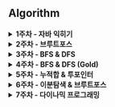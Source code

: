 ## Algorithm 
<details>
<summary>
<b>1주차 - 자바 익히기</b>
</summary>

| 플랫폼 | 레벨 | 문제 | 제목 | 정세희 | 김현창 | 
| :---: | :---: | :---: | :---: | :---: | :---: |
| 백준 | <img src="https://static.solved.ac/tier_small/5.svg" alt="브론즈1" width="20" /> | <a href="http://boj.kr/1032">1032</a> | <a href="/week1/BOJ_1032_브론즈1_명령프롬프트">명령프롬프트 |  ✔ | ✔ |
| 백준 | <img src="https://static.solved.ac/tier_small/4.svg" alt="브론즈2" width="20" /> | <a href="http://boj.kr/1159">1159</a> | <a href="/week1/BOJ_1159_브론즈2_농구경기">농구경기 |  ✔ | ✔ |
| 백준 | <img src="https://static.solved.ac/tier_small/4.svg" alt="브론즈2" width="20" /> | <a href="http://boj.kr/1173">1173</a> | <a href="/week1/BOJ_1173_브론즈2_운동">운동 |  ✔ | ✔ |
| 백준 | <img src="https://static.solved.ac/tier_small/5.svg" alt="브론즈1" width="20" /> | <a href="http://boj.kr/1236">1236</a> | <a href="/week1/BOJ_1236_브론즈1_성지키기">성지키기 |  ✔ | ✔ |
| 백준 | <img src="https://static.solved.ac/tier_small/3.svg" alt="브론즈3" width="20" /> | <a href="http://boj.kr/1267">1267</a> | <a href="/week1/BOJ_1267_브론즈3_핸드폰요금">핸드폰요금 |  ✔ | ✔ |
| 백준 | <img src="https://static.solved.ac/tier_small/5.svg" alt="브론즈1" width="20" /> | <a href="http://boj.kr/1333">1333</a> | <a href="/week1/BOJ_1333_브론즈1_부재중전화">부재중전화 |  ✔ | ✔ |
| 백준 | <img src="https://static.solved.ac/tier_small/4.svg" alt="브론즈2" width="20" /> | <a href="http://boj.kr/1440">1440</a> | <a href="/week1/BOJ_1440_브론즈2_타임머신">타임머신 |  ✔ | ✔ |
| 백준 | <img src="https://static.solved.ac/tier_small/4.svg" alt="브론즈2" width="20" /> | <a href="http://boj.kr/1592">1592</a> | <a href="/week1/BOJ_1592_브론즈2_영식이와친구들">영식이와친구들 |  ✔ | ✔ |
| 백준 | <img src="https://static.solved.ac/tier_small/4.svg" alt="브론즈2" width="20" /> | <a href="http://boj.kr/1668">1668</a> | <a href="/week1/BOJ_1668_브론즈2_트로피진열">트로피진열 |  ✔ | ✔ |
| 백준 | <img src="https://static.solved.ac/tier_small/5.svg" alt="브론즈1" width="20" /> | <a href="http://boj.kr/1672">1672</a> | <a href="/week1/BOJ_1672_브론즈1_DNA해독">DNA해독 |  ✔ | ✔ |
| 백준 | <img src="https://static.solved.ac/tier_small/4.svg" alt="브론즈2" width="20" /> | <a href="http://boj.kr/1871">1871</a> | <a href="/week1/BOJ_1871_브론즈2_좋은자동차번호판">좋은자동차번호판 |  ✔ | ✔ |
| 백준 | <img src="https://static.solved.ac/tier_small/5.svg" alt="브론즈1" width="20" /> | <a href="http://boj.kr/1942">1942</a> | <a href="/week1/BOJ_1942_브론즈1_디지털시계">디지털시계 |  ✔ | ✔ |
| 백준 | <img src="https://static.solved.ac/tier_small/5.svg" alt="브론즈1" width="20" /> | <a href="http://boj.kr/2037">2037</a> | <a href="/week1/BOJ_2037_브론즈1_문자메시지">문자메시지 |  ✔ | ✔ |
| 백준 | <img src="https://static.solved.ac/tier_small/5.svg" alt="브론즈1" width="20" /> | <a href="http://boj.kr/2596">2596</a> | <a href="/week1/BOJ_2596_브론즈1_비밀편지">비밀편지 |  ✔ | ✔ |
| 백준 | <img src="https://static.solved.ac/tier_small/3.svg" alt="브론즈3" width="20" /> | <a href="http://boj.kr/28417">28417</a> | <a href="/week1/BOJ_28417_브론즈3_스케이트보드">스케이트보드 |  ✔ | ✔ |

</details><details>
<summary>
<b>2주차 - 브루트포스</b>
</summary>

| 플랫폼 | 레벨 | 문제 | 제목 | 정세희 | 김현창 | 
| :---: | :---: | :---: | :---: | :---: | :---: |
| 백준 | <img src="https://static.solved.ac/tier_small/8.svg" alt="실버3" width="20" /> | <a href="http://boj.kr/10972">10972</a> | <a href="/week2/BOJ_10972_실버3_다음순열">다음순열 |  ❌ | ✔ |
| 백준 | <img src="https://static.solved.ac/tier_small/8.svg" alt="실버3" width="20" /> | <a href="http://boj.kr/10973">10973</a> | <a href="/week2/BOJ_10973_실버3_이전순열">이전순열 |  ❌ | ✔ |
| 백준 | <img src="https://static.solved.ac/tier_small/9.svg" alt="실버2" width="20" /> | <a href="http://boj.kr/1182">1182</a> | <a href="/week2/BOJ_1182_실버2_부분수열의합">부분수열의합 |  ✔ | ✔ |
| 백준 | <img src="https://static.solved.ac/tier_small/10.svg" alt="실버1" width="20" /> | <a href="http://boj.kr/14889">14889</a> | <a href="/week2/BOJ_14889_실버1_스타트와링크">스타트와링크 |  ✔ | ✔ |
| 백준 | <img src="https://static.solved.ac/tier_small/8.svg" alt="실버3" width="20" /> | <a href="http://boj.kr/15649">15649</a> | <a href="/week2/BOJ_15649_실버3_N과M1">N과M1 |  ✔ | ✔ |
| 백준 | <img src="https://static.solved.ac/tier_small/8.svg" alt="실버3" width="20" /> | <a href="http://boj.kr/15650">15650</a> | <a href="/week2/BOJ_15650_실버3_N과M2">N과M2 |  ✔ | ✔ |
| 백준 | <img src="https://static.solved.ac/tier_small/8.svg" alt="실버3" width="20" /> | <a href="http://boj.kr/15651">15651</a> | <a href="/week2/BOJ_15651_실버3_N과M3">N과M3 |  ✔ | ✔ |
| 백준 | <img src="https://static.solved.ac/tier_small/8.svg" alt="실버3" width="20" /> | <a href="http://boj.kr/15652">15652</a> | <a href="/week2/BOJ_15652_실버3_N과M4">N과M4 |  ✔ | ✔ |
| 백준 | <img src="https://static.solved.ac/tier_small/13.svg" alt="골드3" width="20" /> | <a href="http://boj.kr/16637">16637</a> | <a href="/week2/BOJ_16637_골드3_괄호추가하기">괄호추가하기 |  ❌ | ✔ |
| 백준 | <img src="https://static.solved.ac/tier_small/11.svg" alt="골드5" width="20" /> | <a href="http://boj.kr/18428">18428</a> | <a href="/week2/BOJ_18428_골드5_감시피하기">감시피하기 |  ❌ | ✔ |
| 백준 | <img src="https://static.solved.ac/tier_small/8.svg" alt="실버3" width="20" /> | <a href="http://boj.kr/18429">18429</a> | <a href="/week2/BOJ_18429_실버3_근손실">근손실 |  ✔ | ✔ |
| 백준 | <img src="https://static.solved.ac/tier_small/10.svg" alt="실버1" width="20" /> | <a href="http://boj.kr/20529">20529</a> | <a href="/week2/BOJ_20529_실버1_가장가까운세사람의심리적거리">가장가까운세사람의심리적거리 |  ✔ | ✔ |
| 백준 | <img src="https://static.solved.ac/tier_small/5.svg" alt="브론즈1" width="20" /> | <a href="http://boj.kr/2309">2309</a> | <a href="/week2/BOJ_2309_브론즈1_일곱난쟁이">일곱난쟁이 |  ✔ | ✔ |
| 백준 | <img src="https://static.solved.ac/tier_small/10.svg" alt="실버1" width="20" /> | <a href="http://boj.kr/24954">24954</a> | <a href="/week2/BOJ_24954_실버1_물약구매">물약구매 |  ✔ | ✔ |
| 백준 | <img src="https://static.solved.ac/tier_small/4.svg" alt="브론즈2" width="20" /> | <a href="http://boj.kr/2798">2798</a> | <a href="/week2/BOJ_2798_브론즈2_블랙잭">블랙잭 |  ✔ | ✔ |

</details><details>
<summary>
<b>3주차 - BFS & DFS</b>
</summary>

| 플랫폼 | 레벨 | 문제 | 제목 | 정세희 | 김현창 | 
| :---: | :---: | :---: | :---: | :---: | :---: |
| 백준 | <img src="https://static.solved.ac/tier_small/9.svg" alt="실버2" width="20" /> | <a href="http://boj.kr/1012">1012</a> | <a href="/week3/BOJ_1012_실버2_유기농배추">유기농배추 |  ✔ | ✔ |
| 백준 | <img src="https://static.solved.ac/tier_small/10.svg" alt="실버1" width="20" /> | <a href="http://boj.kr/1189">1189</a> | <a href="/week3/BOJ_1189_실버1_컴백홈">컴백홈 |  ✔ | ✔ |
| 백준 | <img src="https://static.solved.ac/tier_small/9.svg" alt="실버2" width="20" /> | <a href="http://boj.kr/1260">1260</a> | <a href="/week3/BOJ_1260_실버2_DFS와BFS">DFS와BFS |  ✔ | ✔ |
| 백준 | <img src="https://static.solved.ac/tier_small/10.svg" alt="실버1" width="20" /> | <a href="http://boj.kr/1697">1697</a> | <a href="/week3/BOJ_1697_실버1_숨바꼭질">숨바꼭질 |  ✔ | ✔ |
| 백준 | <img src="https://static.solved.ac/tier_small/9.svg" alt="실버2" width="20" /> | <a href="http://boj.kr/18126">18126</a> | <a href="/week3/BOJ_18126_실버2_너구리구구">너구리구구 |  ✔ | ✔ |
| 백준 | <img src="https://static.solved.ac/tier_small/10.svg" alt="실버1" width="20" /> | <a href="http://boj.kr/2178">2178</a> | <a href="/week3/BOJ_2178_실버1_미로탐색">미로탐색 |  ✔ | ✔ |
| 백준 | <img src="https://static.solved.ac/tier_small/9.svg" alt="실버2" width="20" /> | <a href="http://boj.kr/21938">21938</a> | <a href="/week3/BOJ_21938_실버2_영상처리">영상처리 |  ✔ | ✔ |
| 백준 | <img src="https://static.solved.ac/tier_small/10.svg" alt="실버1" width="20" /> | <a href="http://boj.kr/2667">2667</a> | <a href="/week3/BOJ_2667_실버1_단지번호붙이기">단지번호붙이기 |  ✔ | ✔ |
| 백준 | <img src="https://static.solved.ac/tier_small/10.svg" alt="실버1" width="20" /> | <a href="http://boj.kr/3184">3184</a> | <a href="/week3/BOJ_3184_실버1_양">양 |  ✔ | ✔ |
| 백준 | <img src="https://static.solved.ac/tier_small/10.svg" alt="실버1" width="20" /> | <a href="http://boj.kr/5014">5014</a> | <a href="/week3/BOJ_5014_실버1_스타트링크">스타트링크 |  ✔ | ✔ |

</details><details>
<summary>
<b>4주차 - BFS & DFS (Gold)</b>
</summary>

| 플랫폼 | 레벨 | 문제 | 제목 | 정세희 | 김현창 | 
| :---: | :---: | :---: | :---: | :---: | :---: |
| 백준 | <img src="https://static.solved.ac/tier_small/11.svg" alt="골드5" width="20" /> | <a href="http://boj.kr/10026">10026</a> | <a href="/week4/BOJ_10026_골드5_적록색약">적록색약 |  ✔ | ✔ |
| 백준 | <img src="https://static.solved.ac/tier_small/12.svg" alt="골드4" width="20" /> | <a href="http://boj.kr/1261">1261</a> | <a href="/week4/BOJ_1261_골드4_알고스팟">알고스팟 |  ❌ | ✔ |
| 백준 | <img src="https://static.solved.ac/tier_small/12.svg" alt="골드4" width="20" /> | <a href="http://boj.kr/14502">14502</a> | <a href="/week4/BOJ_14502_골드4_연구소">연구소 |  ✔ | ✔ |
| 백준 | <img src="https://static.solved.ac/tier_small/12.svg" alt="골드4" width="20" /> | <a href="http://boj.kr/1987">1987</a> | <a href="/week4/BOJ_1987_골드4_알파벳">알파벳 |  ✔ | ✔ |
| 백준 | <img src="https://static.solved.ac/tier_small/13.svg" alt="골드3" width="20" /> | <a href="http://boj.kr/2206">2206</a> | <a href="/week4/BOJ_2206_골드3_벽부수고이동하기">벽부수고이동하기 |  ✔ | ✔ |

</details><details>
<summary>
<b>5주차 - 누적합 & 투포인터</b>
</summary>

| 플랫폼 | 레벨 | 문제 | 제목 | 정세희 | 김현창 | 
| :---: | :---: | :---: | :---: | :---: | :---: |
| 백준 | <img src="https://static.solved.ac/tier_small/8.svg" alt="실버3" width="20" /> | <a href="http://boj.kr/11659">11659</a> | <a href="/week5/BOJ_11659_실버3_구간합구하기4">구간합구하기4 |  ✔ | ✔ |
| 백준 | <img src="https://static.solved.ac/tier_small/10.svg" alt="실버1" width="20" /> | <a href="http://boj.kr/11660">11660</a> | <a href="/week5/BOJ_11660_실버1_구간합구하기5">구간합구하기5 |  ✔ | ✔ |
| 백준 | <img src="https://static.solved.ac/tier_small/8.svg" alt="실버3" width="20" /> | <a href="http://boj.kr/12847">12847</a> | <a href="/week5/BOJ_12847_실버3_꿀아르바이트">꿀아르바이트 |  ✔ | ✔ |
| 백준 | <img src="https://static.solved.ac/tier_small/14.svg" alt="골드2" width="20" /> | <a href="http://boj.kr/14476">14476</a> | <a href="/week5/BOJ_14476_골드2_최대공약수하나빼기">최대공약수하나빼기 |  ✔ | ✔ |
| 백준 | <img src="https://static.solved.ac/tier_small/10.svg" alt="실버1" width="20" /> | <a href="http://boj.kr/16139">16139</a> | <a href="/week5/BOJ_16139_실버1_인간컴퓨터상호작용">인간컴퓨터상호작용 |  ✔ | ✔ |
| 백준 | <img src="https://static.solved.ac/tier_small/9.svg" alt="실버2" width="20" /> | <a href="http://boj.kr/18870">18870</a> | <a href="/week5/BOJ_18870_실버2_좌표압축">좌표압축 |  ✔ | ✔ |
| 백준 | <img src="https://static.solved.ac/tier_small/11.svg" alt="골드5" width="20" /> | <a href="http://boj.kr/19598">19598</a> | <a href="/week5/BOJ_19598_골드5_최소회의실개수">최소회의실개수 |  ✔ | ✔ |
| 백준 | <img src="https://static.solved.ac/tier_small/11.svg" alt="골드5" width="20" /> | <a href="http://boj.kr/24552">24552</a> | <a href="/week5/BOJ_24552_골드5_올바른괄호">올바른괄호 |  ✔ | ✔ |
| 백준 | <img src="https://static.solved.ac/tier_small/10.svg" alt="실버1" width="20" /> | <a href="http://boj.kr/2531">2531</a> | <a href="/week5/BOJ_2531_실버1_회전초밥">회전초밥 |  ✔ | ✔ |
| 백준 | <img src="https://static.solved.ac/tier_small/8.svg" alt="실버3" width="20" /> | <a href="http://boj.kr/2559">2559</a> | <a href="/week5/BOJ_2559_실버3_수열">수열 |  ✔ | ✔ |
| 백준 | <img src="https://static.solved.ac/tier_small/9.svg" alt="실버2" width="20" /> | <a href="http://boj.kr/25708">25708</a> | <a href="/week5/BOJ_25708_실버2_만남의광장">만남의광장 |  ✔ | ✔ |
| 백준 | <img src="https://static.solved.ac/tier_small/10.svg" alt="실버1" width="20" /> | <a href="http://boj.kr/26091">26091</a> | <a href="/week5/BOJ_26091_실버1_현대모비스소프트웨어아카데미">현대모비스소프트웨어아카데미 |  ✔ | ✔ |
| 백준 | <img src="https://static.solved.ac/tier_small/11.svg" alt="골드5" width="20" /> | <a href="http://boj.kr/3020">3020</a> | <a href="/week5/BOJ_3020_골드5_개똥벌레">개똥벌레 |  ✔ | ✔ |
| 백준 | <img src="https://static.solved.ac/tier_small/8.svg" alt="실버3" width="20" /> | <a href="http://boj.kr/3273">3273</a> | <a href="/week5/BOJ_3273_실버3_두수의합">두수의합 |  ✔ | ✔ |

</details><details>
<summary>
<b>6주차 - 이분탐색 & 브루트포스</b>
</summary>

| 플랫폼 | 레벨 | 문제 | 제목 | 정세희 | 김현창 | 
| :---: | :---: | :---: | :---: | :---: | :---: |
| 백준 | <img src="https://static.solved.ac/tier_small/8.svg" alt="실버3" width="20" /> | <a href="http://boj.kr/10157">10157</a> | <a href="/week6/BOJ_10157_실버3_자리배정">자리배정 |  ✔ | ❌ |
| 백준 | <img src="https://static.solved.ac/tier_small/7.svg" alt="실버4" width="20" /> | <a href="http://boj.kr/10816">10816</a> | <a href="/week6/BOJ_10816_실버4_숫자카드2">숫자카드2 |  ✔ | ❌ |
| 백준 | <img src="https://static.solved.ac/tier_small/10.svg" alt="실버1" width="20" /> | <a href="http://boj.kr/17503">17503</a> | <a href="/week6/BOJ_17503_실버1_맥주축제">맥주축제 |  ✔ | ❌ |
| 백준 | <img src="https://static.solved.ac/tier_small/9.svg" alt="실버2" width="20" /> | <a href="http://boj.kr/2512">2512</a> | <a href="/week6/BOJ_2512_실버2_예산">예산 |  ✔ | ❌ |
| 백준 | <img src="https://static.solved.ac/tier_small/7.svg" alt="실버4" width="20" /> | <a href="http://boj.kr/26168">26168</a> | <a href="/week6/BOJ_26168_실버4_배열전체탐색하기">배열전체탐색하기 |  ✔ | ❌ |
| 백준 | <img src="https://static.solved.ac/tier_small/9.svg" alt="실버2" width="20" /> | <a href="http://boj.kr/2805">2805</a> | <a href="/week6/BOJ_2805_실버2_나무자르기">나무자르기 |  ✔ | ❌ |

</details><details>
<summary>
<b>7주차 - 다이나믹 프로그래밍</b>
</summary>

| 플랫폼 | 레벨 | 문제 | 제목 | 정세희 | 김현창 | 
| :---: | :---: | :---: | :---: | :---: | :---: |
| 백준 | <img src="https://static.solved.ac/tier_small/9.svg" alt="실버2" width="20" /> | <a href="http://boj.kr/11060">11060</a> | <a href="/week7/BOJ_11060_실버2_점프점프">점프점프 |  ❌ | ✔ |
| 백준 | <img src="https://static.solved.ac/tier_small/8.svg" alt="실버3" width="20" /> | <a href="http://boj.kr/1463">1463</a> | <a href="/week7/BOJ_1463_실버3_1로만들기">1로만들기 |  ❌ | ✔ |
| 백준 | <img src="https://static.solved.ac/tier_small/6.svg" alt="실버5" width="20" /> | <a href="http://boj.kr/14916">14916</a> | <a href="/week7/BOJ_14916_실버5_거스름돈">거스름돈 |  ❌ | ✔ |
| 백준 | <img src="https://static.solved.ac/tier_small/10.svg" alt="실버1" width="20" /> | <a href="http://boj.kr/1495">1495</a> | <a href="/week7/BOJ_1495_실버1_기타리스트">기타리스트 |  ❌ | ✔ |
| 백준 | <img src="https://static.solved.ac/tier_small/7.svg" alt="실버4" width="20" /> | <a href="http://boj.kr/15489">15489</a> | <a href="/week7/BOJ_15489_실버4_파스칼삼각형">파스칼삼각형 |  ❌ | ✔ |
| 백준 | <img src="https://static.solved.ac/tier_small/9.svg" alt="실버2" width="20" /> | <a href="http://boj.kr/16493">16493</a> | <a href="/week7/BOJ_16493_실버2_최대페이지수">최대페이지수 |  ❌ | ✔ |
| 백준 | <img src="https://static.solved.ac/tier_small/9.svg" alt="실버2" width="20" /> | <a href="http://boj.kr/17216">17216</a> | <a href="/week7/BOJ_17216_실버2_가장큰감소부분수열">가장큰감소부분수열 |  ❌ | ✔ |
| 백준 | <img src="https://static.solved.ac/tier_small/8.svg" alt="실버3" width="20" /> | <a href="http://boj.kr/17484">17484</a> | <a href="/week7/BOJ_17484_실버3_진우의달여행Small">진우의달여행Small |  ❌ | ✔ |
| 백준 | <img src="https://static.solved.ac/tier_small/9.svg" alt="실버2" width="20" /> | <a href="http://boj.kr/18353">18353</a> | <a href="/week7/BOJ_18353_실버2_병사배치하기">병사배치하기 |  ❌ | ✔ |
| 백준 | <img src="https://static.solved.ac/tier_small/10.svg" alt="실버1" width="20" /> | <a href="http://boj.kr/1890">1890</a> | <a href="/week7/BOJ_1890_실버1_점프">점프 |  ❌ | ✔ |

</details>